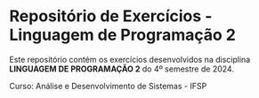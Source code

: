 # Repositório de Exercícios - Linguagem de Programação 2

Este repositório contém os exercícios desenvolvidos na disciplina **LINGUAGEM DE PROGRAMAÇÃO 2** do 4º semestre de 2024.


Curso: Análise e Desenvolvimento de Sistemas - IFSP
 
